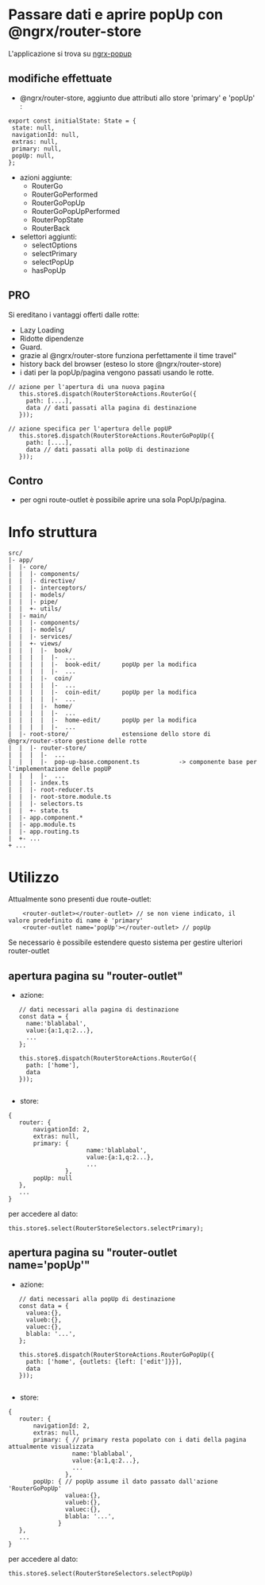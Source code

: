 # Passare dati e aprire popUp con @ngrx/router-store
L'applicazione si trova su [ngrx-popup](https://ngrx-popup.herokuapp.com/)
## modifiche effettuate
 - @ngrx/router-store, aggiunto due attributi allo store 'primary' e 'popUp' :
 ````
export const initialState: State = {
  state: null,
  navigationId: null,
  extras: null,
  primary: null,
  popUp: null,
};

````
 - azioni aggiunte:
    - RouterGo
    - RouterGoPerformed
    - RouterGoPopUp
    - RouterGoPopUpPerformed
    - RouterPopState 
    - RouterBack
 - selettori aggiunti:
    - selectOptions
    - selectPrimary
    - selectPopUp
    - hasPopUp
 
 ## PRO
 Si ereditano i vantaggi offerti dalle rotte:
 - Lazy Loading
 - Ridotte dipendenze
 - Guard.
 - grazie al @ngrx/router-store funziona perfettamente il time travel"
 - history back del browser (esteso lo store @ngrx/router-store)
 - i dati per la popUp/pagina vengono passati usando le rotte. 
 ```
// azione per l'apertura di una nuova pagina
    this.store$.dispatch(RouterStoreActions.RouterGo({
      path: [....],
      data // dati passati alla pagina di destinazione
    }));

// azione specifica per l'apertura delle popUP
    this.store$.dispatch(RouterStoreActions.RouterGoPopUp({
      path: [....],
      data // dati passati alla poUp di destinazione
    }));
```
 
 ## Contro
 - per ogni route-outlet è possibile aprire una sola PopUp/pagina. 
        
 
# Info struttura
```
src/                            
|- app/                         
|  |- core/                     
|  |  |- components/
|  |  |- directive/
|  |  |- interceptors/
|  |  |- models/
|  |  |- pipe/
|  |  +- utils/
|  |- main/                     
|  |  |- components/
|  |  |- models/
|  |  |- services/
|  |  +- views/
|  |  |  |-  book/
|  |  |  |  |-  ...
|  |  |  |  |-  book-edit/      popUp per la modifica
|  |  |  |  |-  ...
|  |  |  |-  coin/
|  |  |  |  |-  ...
|  |  |  |  |-  coin-edit/      popUp per la modifica
|  |  |  |  |-  ...
|  |  |  |-  home/
|  |  |  |  |-  ...
|  |  |  |  |-  home-edit/      popUp per la modifica
|  |  |  |  |-  ...
|  |- root-store/               estensione dello store di @ngrx/router-store gestione delle rotte
|  |  |- router-store/     
|  |  |  |-  ...
|  |  |  |-  pop-up-base.component.ts           -> componente base per l'implementazione delle popUP
|  |  |  |-  ...
|  |  |- index.ts
|  |  |- root-reducer.ts
|  |  |- root-store.module.ts
|  |  |- selectors.ts
|  |  +- state.ts
|  |- app.component.*           
|  |- app.module.ts             
|  |- app.routing.ts            
|  +- ...                       
+ ...
```

# Utilizzo

Attualmente sono presenti due route-outlet:
````
    <router-outlet></router-outlet> // se non viene indicato, il valore predefinito di name è 'primary'
    <router-outlet name='popUp'></router-outlet> // popUp
````
Se necessario è possibile estendere questo sistema per gestire ulteriori router-outlet

## apertura pagina su "router-outlet"
 
 - azione:  
 ````
    // dati necessari alla pagina di destinazione
    const data = {
      name:'blablabal',
      value:{a:1,q:2...},
      ...
    };

    this.store$.dispatch(RouterStoreActions.RouterGo({
      path: ['home'],
      data
    }));
    
 ````

 - store:
 ````
{
    router: {
        navigationId: 2,
        extras: null,
        primary: {
                       name:'blablabal',
                       value:{a:1,q:2...},
                       ...
                 },
        popUp: null
    },
    ...
}
````

per accedere al dato:

````
this.store$.select(RouterStoreSelectors.selectPrimary);
````

## apertura pagina su "router-outlet name='popUp'"

 - azione:  
 ````
    // dati necessari alla popUp di destinazione
    const data = {
      valuea:{},
      valueb:{},
      valuec:{},
      blabla: '...', 
    };

    this.store$.dispatch(RouterStoreActions.RouterGoPopUp({
      path: ['home', {outlets: {left: ['edit']}}],
      data 
    }));
    
 ````
 - store:
 ````
{
    router: {
        navigationId: 2,
        extras: null,
        primary: { // primary resta popolato con i dati della pagina attualmente visualizzata
                   name:'blablabal',
                   value:{a:1,q:2...},
                   ...
                 },
        popUp: { // popUp assume il dato passato dall'azione 'RouterGoPopUp'
                 valuea:{},
                 valueb:{},
                 valuec:{},
                 blabla: '...', 
               }
    },
    ...
}
````

per accedere al dato:
````
this.store$.select(RouterStoreSelectors.selectPopUp)
````

